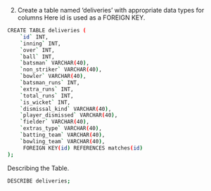 
2. Create a table named ‘deliveries’ with appropriate data types for columns
Here id is used as a FOREIGN KEY.
```bash
CREATE TABLE deliveries (
    `id` INT,
    `inning` INT,
    `over` INT,
    `ball` INT,
    `batsman` VARCHAR(40),
    `non_striker` VARCHAR(40),
    `bowler` VARCHAR(40),
    `batsman_runs` INT,
    `extra_runs` INT,
    `total_runs` INT,
    `is_wicket` INT,
    `dismissal_kind` VARCHAR(40),
    `player_dismissed` VARCHAR(40),
    `fielder` VARCHAR(40),
    `extras_type` VARCHAR(40),
    `batting_team` VARCHAR(40),
    `bowling_team` VARCHAR(40),
     FOREIGN KEY(id) REFERENCES matches(id)
);
```
Describing the Table.
```bash
DESCRIBE deliveries;
```




